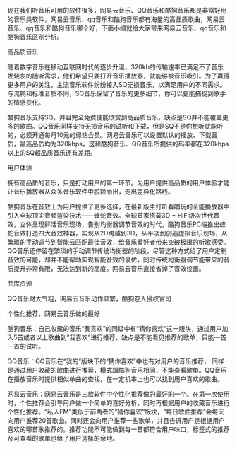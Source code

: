 现在我们听音乐可用的软件很多，网易云音乐、QQ音乐和酷狗音乐都是非常好用的音乐类软件，网易云音乐、qq音乐和酷狗音乐都有海量的高品质歌曲，网易云音乐、qq音乐和酷狗音乐哪个好，下面小编就给大家带来网易云音乐、qq音乐和酷狗音乐区别分析。

高品质音乐

随着数字音乐在移动互联网时代的逐步升温，320kb的传输速率已满足不了音乐发烧友的随听需求，他们希望只要打开音乐播放器，就能够被音乐吸引。为了赢得更多用户的关注，主流音乐软件纷纷接入SQ无损音乐，以满足用户的不同需求。与流畅和标准音质不同，SQ音乐保留了音乐的更多细节，你可以更能捕捉到歌手的情感变化。

酷狗音乐支持SQ，并且完全免费便能欣赏到高品质音乐，缺点是SQ并不能覆盖更多的歌曲。QQ音乐同样支持无损音乐的试听和下载，但是SQ不是你想听就能听的，必须开通每月10元的绿钻会员。网易云音乐可以设置默认的播放、下载音质，最高品质均为320kbps，这和酷狗音乐、QQ音乐所提供的码率都在320kbps以上的SQ超品质音乐还有差距。

用户体验

拥有高品质的音乐，只是打动用户的第一环节。为用户提供高品质的用户体验才能让音乐播放器从众多音乐软件中脱颖而出，走出差异化路线。

酷狗音乐在音效上为用户提供了更多选择，在最新版主打听看唱玩的全能播放器中引入全球顶尖音频渲染技术——蝰蛇音效。全球首家搭载3D + HiFi级次世代音效，立体呈现鲜活音乐现场，告别均衡器调节音效的时代，酷狗音乐PC端推出蝰蛇音效打造四大音效神器，实现从2D跨越到3D，从平淡到创造虚拟音乐现场，从繁琐的手动调节到智能云匹配最佳音效，给音乐爱好者带来突破极限的听歌感受。QQ音乐还停留在繁琐的手动调节传统均衡器的阶段，尽管这种方式给了用户定制音效的可能，却并不能帮助实现智能音效的最优，同时传统均衡器调节能带来的音质提升非常有限，无法达到新的高度。网易云音乐直接省掉了音效设置。

曲库资源

QQ音乐财大气粗，网易云音乐动作频繁，酷狗卷入侵权官司

个性化推荐，网易云音乐做的最好

酷狗音乐：自己收藏的音乐“我喜欢”的同级中有“猜你喜欢“这一版块，通过用户加入5首或者以上歌曲到”我喜欢”进行推荐，缺点是不能看见推荐的歌单，只能一首一首的试听。

QQ音乐：QQ音乐在“我的”版块下的“猜你喜欢”中也有对用户的音乐推荐， 同样是通过用户收藏的歌曲进行推荐，模式跟酷狗音乐相同，不能查看歌单。QQ音乐在播放音乐时提供相似单曲的查找，在一定机率上也可以找到用户喜欢的歌曲。

网易云音乐：网易云音乐是三款软件中个性化推荐做的最好的一个。在第一次使用时，个性推荐会引导用户做一个简单的喜好分析，同时再根据用户的收藏音乐进行个性化推荐。“私人FM”类似于前两者的“猜你喜欢”版块，“每日歌曲推荐”会每天向用户推荐20首歌曲。同时还会向用户推荐一些歌单，并且告诉用户是根据用户喜欢的哪首歌推荐的。推荐功能不可能做到每一首都符合用户味口，标签式的推荐及可查看的歌单也给了用户选择的余地。
